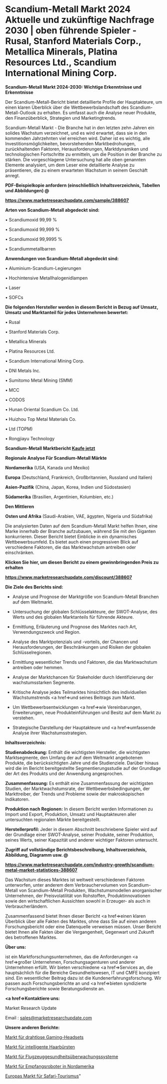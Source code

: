 # Scandium-Metall Markt 2024 Aktuelle und zukünftige Nachfrage 2030 | oben führende Spieler - Rusal, Stanford Materials Corp., Metallica Minerals, Platina Resources Ltd., Scandium International Mining Corp.

<strong>Scandium-Metall Markt 2024-2030: Wichtige Erkenntnisse und Erkenntnisse</strong>

Der Scandium-Metall-Bericht bietet detaillierte Profile der Hauptakteure, um einen klaren Überblick über die Wettbewerbslandschaft des Scandium-Metall-Outlook zu erhalten. Es umfasst auch die Analyse neuer Produkte, den Finanzüberblick, Strategien und Marketingtrends.

Scandium-Metall Markt - Die Branche hat in den letzten zehn Jahren ein solides Wachstum verzeichnet, und es wird erwartet, dass sie in den kommenden Jahrzehnten viel erreichen wird. Daher ist es wichtig, alle Investitionsmöglichkeiten, bevorstehenden Marktbedrohungen, zurückhaltenden Faktoren, Herausforderungen, Marktdynamiken und technologischen Fortschritte zu ermitteln, um die Position in der Branche zu stärken. Die vorgeschlagene Untersuchung hat alle oben genannten Elemente analysiert, um dem Leser eine detaillierte Analyse zu präsentieren, die zu einem erwarteten Wachstum in seinem Geschäft anregt.



<strong><b>PDF-Beispielkopie anfordern (einschließlich Inhaltsverzeichnis, Tabellen und Abbildungen) @ </b></strong>

<strong><a href=https://www.marketresearchupdate.com/sample/388607>

<strong>https://www.marketresearchupdate.com/sample/388607</u></a></strong></strong>



<strong>Arten von Scandium-Metall abgedeckt sind:</strong>

• Scandiumoxid 99,99 %

• Scandiumoxid 99,999 %

• Scandiumoxid 99,9995 %

• Scandiummetallbarren



<strong>Anwendungen von Scandium-Metall abgedeckt sind:</strong>

• Aluminium-Scandium-Legierungen

• Hochintensive Metallhalogenidlampen

• Laser

• SOFCs



<strong>Die folgenden Hersteller werden in diesem Bericht in Bezug auf Umsatz, Umsatz und Marktanteil für jedes Unternehmen bewertet:</strong>

• Rusal

• Stanford Materials Corp.

• Metallica Minerals

• Platina Resources Ltd.

• Scandium International Mining Corp.

• DNI Metals Inc.

• Sumitomo Metal Mining (SMM)

• MCC

• CODOS

• Hunan Oriental Scandium Co. Ltd.

• Huizhou Top Metal Materials Co.

• Ltd (TOPM)

• Rongjiayu Technology



<strong>Scandium-Metall Marktbericht <a href=https://www.marketresearchupdate.com/buynow/388607>Kaufe jetzt</a></strong>



<strong>Regionale Analyse Für Scandium-Metall Märkte</strong>



<strong>Nordamerika</strong> (USA, Kanada und Mexiko)



<strong>Europa</strong> (Deutschland, Frankreich, Großbritannien, Russland und Italien)



<strong>Asien-Pazifik</strong> (China, Japan, Korea, Indien und Südostasien)



<strong>Südamerika</strong> (Brasilien, Argentinien, Kolumbien, etc.)



<strong>Den Mittleren</strong> 

<strong>Osten und Afrika</strong> (Saudi-Arabien, VAE, ägypten, Nigeria und Südafrika)

Die analysierten Daten auf dem Scandium-Metall Markt helfen Ihnen, eine Marke innerhalb der Branche aufzubauen, während Sie mit den Giganten konkurrieren. Dieser Bericht bietet Einblicke in ein dynamisches Wettbewerbsumfeld. Es bietet auch einen progressiven Blick auf verschiedene Faktoren, die das Marktwachstum antreiben oder einschränken.



<strong>Klicken Sie hier, um diesen Bericht zu einem gewinnbringenden Preis zu erhalten
</strong>

<strong><a href=https://www.marketresearchupdate.com/discount/388607>https://www.marketresearchupdate.com/discount/388607</b></u></strong></a>



<strong>Die Ziele des Berichts sind:</strong>

- Analyse und Prognose der Marktgröße von Scandium-Metall Branchen auf dem Weltmarkt.

- Untersuchung der globalen Schlüsselakteure, der SWOT-Analyse, des Werts und des globalen Marktanteils für führende Akteure.

- Ermittlung, Erläuterung und Prognose des Marktes nach Art, Verwendungszweck und Region.

- Analyse des Marktpotenzials und -vorteils, der Chancen und Herausforderungen, der Beschränkungen und Risiken der globalen Schlüsselregionen.

- Ermittlung wesentlicher Trends und Faktoren, die das Marktwachstum antreiben oder hemmen.

- Analyse der Marktchancen für Stakeholder durch Identifizierung der wachstumsstarken Segmente.

- Kritische Analyse jedes Teilmarktes hinsichtlich des individuellen Wachstumstrends <a href=>und</a> seines Beitrags zum Markt.

- Um Wettbewerbsentwicklungen <a href=>wie</a> Vereinbarungen, Erweiterungen, neue Produkteinführungen und Besitz auf dem Markt zu verstehen.

- Strategische Darstellung der Hauptakteure und <a href=>umfas</a>sende Analyse ihrer Wachstumsstrategien.



<strong>Inhaltsverzeichnis:</strong>



<strong>Studienabdeckung:</strong> Enthält die wichtigsten Hersteller, die wichtigsten Marktsegmente, den Umfang der auf dem Weltmarkt angebotenen Produkte, die berücksichtigten Jahre und die Studienziele. Darüber hinaus wird die im Bericht bereitgestellte Segmentierungsstudie auf der Grundlage der Art des Produkts und der Anwendung angesprochen.



<strong>Zusammenfassung:</strong> Es enthält eine Zusammenfassung der wichtigsten Studien, der Marktwachstumsrate, der Wettbewerbsbedingungen, der Markttreiber, der Trends und Probleme sowie der makroskopischen Indikatoren.



<strong>Produktion nach Regionen:</strong> In diesem Bericht werden Informationen zu Import und Export, Produktion, Umsatz und Hauptakteuren aller untersuchten regionalen Märkte bereitgestellt.



<strong>Herstellerprofil:</strong> Jeder in diesem Abschnitt beschriebene Spieler wird auf der Grundlage einer SWOT-Analyse, seiner Produkte, seiner Produktion, seines Werts, seiner Kapazität und anderer wichtiger Faktoren untersucht.



<strong><b>Zugriff auf vollständige Berichtsbeschreibung, Inhaltsverzeichnis, Abbildung, Diagramm usw. @ </b></strong>

<strong><a href=https://www.marketresearchupdate.com/industry-growth/scandium-metal-market-statistices-388607>https://www.marketresearchupdate.com/industry-growth/scandium-metal-market-statistices-388607</a></strong>

Das Wachstum dieses Marktes ist weltweit verschiedenen Faktoren unterworfen, unter anderem dem Verbrauchervolumen von Scandium-Metall von Scandium-Metall Produkten, Wachstumsmodellen anorganischer Unternehmen, der Preisvolatilität von Rohstoffen, Produktinnovationen sowie den wirtschaftlichen Aussichten sowohl in Erzeuger- als auch in Verbraucherländern.

Zusammenfassend bietet Ihnen dieser Bericht <a href=>einen</a> klaren Überblick über alle Fakten des Marktes, ohne dass Sie auf einen anderen Forschungsbericht oder eine Datenquelle verweisen müssen. Unser Bericht bietet Ihnen alle Fakten über die Vergangenheit, Gegenwart und Zukunft des betroffenen Marktes.



<strong>Über uns:</strong>

 ist ein Marktforschungsunternehmen, das die Anforderungen <a href=>großer</a> Unternehmen, Forschungsagenturen und anderer Unternehmen erfüllt. Wir bieten verschiedene <a href=>Services</a> an, die hauptsächlich für die Bereiche Gesundheitswesen, IT und CMFE konzipiert sind. Ein wesentlicher Beitrag dazu ist die Kundenerfahrungsforschung. Wir passen auch Forschungsberichte an und <a href=>bieten</a> syndizierte Forschungsberichte sowie Beratungsdienste an.



<strong><a href=>Kontaktiere uns:</a></strong>

Market Research Update

Email : sales@marketresearchupdate.com



<strong>Unsere anderen Berichte:</strong>

<a href=https://www.linkedin.com/pulse/wireless-gaming-headset-market-2023-latest-trending>Markt für drahtlose Gaming-Headsets</a>

<a href=https://www.linkedin.com/pulse/smart-hairbrush-market-analysis-segment-region>Markt für intelligente Haarbürsten</a>

<a href=https://www.linkedin.com/pulse/aircraft-health-monitoring-systems-market-outlooks>Markt für Flugzeuggesundheitsüberwachungssysteme</a>

<a href=https://www.linkedin.com/pulse/north-america-reception-robots-market-size-growth>Markt für Empfangsroboter in Nordamerika</a>

<a href=https://www.linkedin.com/pulse/europe-safari-tourism-market-size-incredible-ripsf/>Europas Markt für Safari-Tourismus</a>"
